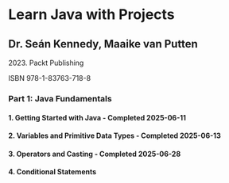 <h1>Learn Java with Projects</h1>
<h2>Dr. Seán Kennedy, Maaike van Putten</h2>
<p>2023. Packt Publishing</p>
<p>ISBN 978-1-83763-718-8</p>

<h3>Part 1: Java Fundamentals</h3>
<h4>1. Getting Started with Java - Completed 2025-06-11</h4>
<h4>2. Variables and Primitive Data Types - Completed 2025-06-13</h4>
<h4>3. Operators and Casting - Completed 2025-06-28</h4>
<h4>4. Conditional Statements</h4>
